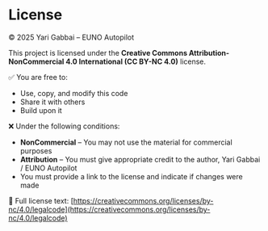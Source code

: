 # License

© 2025 Yari Gabbai – EUNO Autopilot

This project is licensed under the **Creative Commons Attribution-NonCommercial 4.0 International (CC BY-NC 4.0)** license.

✅ You are free to:
- Use, copy, and modify this code
- Share it with others
- Build upon it

❌ Under the following conditions:
- **NonCommercial** – You may not use the material for commercial purposes
- **Attribution** – You must give appropriate credit to the author, Yari Gabbai / EUNO Autopilot
- You must provide a link to the license and indicate if changes were made

🔗 Full license text:
[https://creativecommons.org/licenses/by-nc/4.0/legalcode](https://creativecommons.org/licenses/by-nc/4.0/legalcode)

